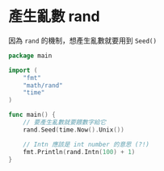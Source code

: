 # 產生亂數 rand

因為 `rand` 的機制，想產生亂數就要用到 `Seed()`

```go
package main

import (
	"fmt"
	"math/rand"
	"time"
)

func main() {
	// 要產生亂數就要餵數字給它
	rand.Seed(time.Now().Unix())

	// Intn 應該是 int number 的意思 (?!)
	fmt.Println(rand.Intn(100) + 1)
}
```